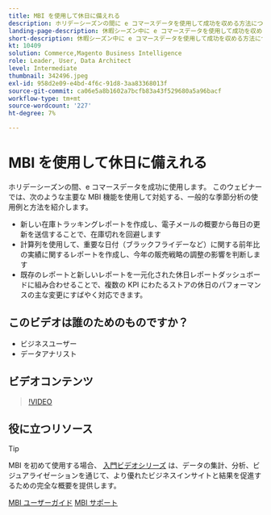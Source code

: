 ```yaml
---
title: MBI を使用して休日に備えれる
description: ホリデーシーズンの間に e コマースデータを使用して成功を収める方法については、このウェビナーをご覧ください。
landing-page-description: 休暇シーズン中に e コマースデータを使用して成功を収める方法については、録画済みのウェビナーをご覧ください。
short-description: 休暇シーズン中に e コマースデータを使用して成功を収める方法については、録画済みのウェビナーをご覧ください。
kt: 10409
solution: Commerce,Magento Business Intelligence
role: Leader, User, Data Architect
level: Intermediate
thumbnail: 342496.jpeg
exl-id: 958d2e09-e4bd-4f6c-91d8-3aa83368013f
source-git-commit: ca06e5a8b1602a7bcfb83a43f529680a5a96bacf
workflow-type: tm+mt
source-wordcount: '227'
ht-degree: 7%

---
```


# MBI を使用して休日に備えれる

ホリデーシーズンの間、e コマースデータを成功に使用します。 このウェビナーでは、次のような主要な MBI 機能を使用して対処する、一般的な季節分析の使用例と方法を紹介します。

- 新しい在庫トラッキングレポートを作成し、電子メールの概要から毎日の更新を送信することで、在庫切れを回避します
- 計算列を使用して、重要な日付（ブラックフライデーなど）に関する前年比の実績に関するレポートを作成し、今年の販売戦略の調整の影響を判断します
- 既存のレポートと新しいレポートを一元化された休日レポートダッシュボードに組み合わせることで、複数の KPI にわたるストアの休日のパフォーマンスの主な変更にすばやく対応できます。

## このビデオは誰のためのものですか？

- ビジネスユーザー
- データアナリスト

## ビデオコンテンツ

>[!VIDEO](https://video.tv.adobe.com/v/342496?quality=12&learn=on)

## 役に立つリソース

>[!TIP]
>
>MBI を初めて使用する場合、 [入門ビデオシリーズ](https://experienceleague.adobe.com/docs/commerce-learn/tutorials/mbi/introduction/1-overview.html) は、データの集計、分析、ビジュアライゼーションを通じて、より優れたビジネスインサイトと結果を促進するための完全な概要を提供します。

[MBI ユーザーガイド](https://experienceleague.adobe.com/docs/commerce-business-intelligence/mbi/guide-overview.html?lang=ja)
[MBI サポート](https://experienceleague.adobe.com/docs/commerce-knowledge-base/kb/troubleshooting/miscellaneous/mbi-service-policies.html)
